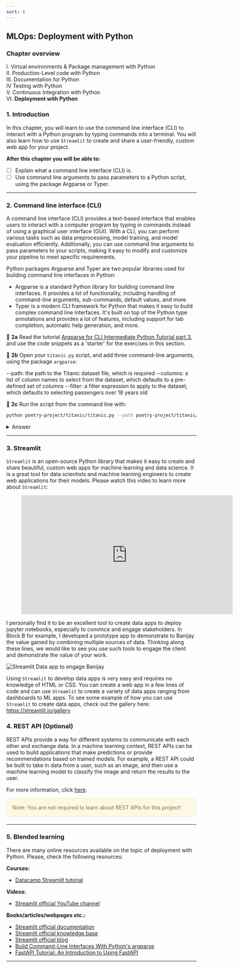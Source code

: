 ```yaml
---
sort: 6
---
```


## MLOps: Deployment with Python

### Chapter overview

I. Virtual environments & Package management with Python <br>
II. Production-Level code with Python <br>
III. Documentation for Python <br>
IV Testing with Python <br>
V. Continuous Integration with Python <br> 
VI. __Deployment with Python__ <br>

### 1. Introduction

In this chapter, you will learn to use the command line interface (CLI) to interact with a Python program by typing commands into a terminal. You will also learn how to use ```Streamlit``` to create and share a user-friendly, custom web app for your project. 

__After this chapter you will be able to:__

- [ ] Explain what a command line interface (CLI) is.
- [ ] Use command line arguments to pass parameters to a Python script, using the package Argparse or Typer.

***

### 2. Command line interface (CLI)

A command line interface (CLI) provides a text-based interface that enables users to interact with a computer program by typing in commands instead of using a graphical user interface (GUI). With a CLI, you can perform various tasks such as data preprocessing, model training, and model evaluation efficiently. Additionally, you can use command line arguments to pass parameters to your scripts, making it easy to modify and customize your pipeline to meet specific requirements.

Python packages Argparse and Typer are two popular libraries used for building command line interfaces in Python:

- Argparse is a standard Python library for building command line interfaces. It provides a lot of functionality, including handling of command-line arguments, sub-commands, default values, and more.
- Typer is a modern CLI framework for Python that makes it easy to build complex command line interfaces. It's built on top of the Python type annotations and provides a lot of features, including support for tab completion, automatic help generation, and more.

:pencil: __2a__  Read the tutorial [Argparse for CLI Intermediate Python Tutorial part 3](https://pythonprogramming.net/argparse-cli-intermediate-python-tutorial/), and use the code snippets as a 'starter' for the exercises in this section. 

:pencil: __2b__ Open your ```titanic.py``` script, and add three command-line arguments, using the package ```argparse```:

--path: the path to the Titanic dataset file, which is required
--columns: a list of column names to select from the dataset, which defaults to a pre-defined set of columns
--filter: a filter expression to apply to the dataset, which defaults to selecting passengers over 18 years old

:pencil: __2c__ Run the script from the command line with:

```bash
python poetry-project/titanic/titanic.py --path poetry-project/titanic/data/titanic.csv --columns Name Sex Age --filter "Sex == 'female' and Age > 18"
```

<details><summary>Answer</summary>
<p>
<script src="https://gist.github.com/irenevanblerck/de6594a9c02aae78ba144c55758e54a1.js"></script>

This would select the Name, Sex, and Age columns from the Titanic dataset, and then apply a filter to only select female passengers over 18 years old. The resulting dataframe would be printed to the console.

</p>
</details>

***

### 3. Streamlit

```Streamlit``` is an open-source Python library that makes it easy to create and share beautiful, custom web apps for machine learning and data science. It is a great tool for data scientists and machine learning engineers to create web applications for their models. Please watch this video to learn more about ```Streamlit```:

<!-- blank line -->
<figure class="video_container">
<iframe width="560" height="315" src="https://www.youtube.com/embed/7yFh9dBtSko" title="YouTube video player" frameborder="0" allow="accelerometer; autoplay; clipboard-write; encrypted-media; gyroscope; picture-in-picture; web-share" allowfullscreen></iframe>
</figure>
<!-- blank line -->

I personally find it to be an excellent tool to create data apps to deploy jupyter notebooks, especially to convince and engage stakeholders. In Block B for example, I developed a prototype app to demonstrate to Banijay the value gained by combining multiple sources of data. Thinking along these lines, we would like to see you use such tools to engage the client and demonstrate the value of your work.

![Streamlit Data app to engage Banijay](./images/banijay2.gif)

Using ```Streamlit``` to develop data apps is very easy and requires no knowledge of HTML or CSS. You can create a web app in a few lines of code and can use ```Streamlit``` to create a variety of data apps ranging from dashboards to ML apps. To see some example of how you can use ```Streamlit``` to create data apps, check out the gallery here: https://streamlit.io/gallery

### 4. REST API (Optional)

REST APIs provide a way for different systems to communicate with each other and exchange data. In a machine learning context, REST APIs can be used to build applications that make predictions or provide recommendations based on trained models. For example, a REST API could be built to take in data from a user, such as an image, and then use a machine learning model to classify the image and return the results to the user. 

For more information, click [here](LINK).

<div style="padding: 15px; border: 1px solid transparent; border-color: transparent; margin-bottom: 20px; border-radius: 4px; color: #8a6d3b;; background-color: #fcf8e3; border-color: #faebcc;">
Note: You are not required to learn about REST APIs for this project! 
</div>

***

### 5. Blended learning

There are many online resources available on the topic of deployment with Python. Please, check the following resources:

__Courses:__

- [Datacamp Streamlit tutorial](https://www.datacamp.com/tutorial/streamlit)

__Videos:__

- [Streamlit official YouTube channel](https://www.youtube.com/@streamlitofficial)

__Books/articles/webpages etc.:__

- [Streamlit official documentation](https://docs.streamlit.io/en/stable/)
- [Streamlit official knowledge base](https://docs.streamlit.io/knowledge-base)
- [Streamlit official blog](https://blog.streamlit.io/)
- [Build Command-Line Interfaces With Python's argparse](https://realpython.com/command-line-interfaces-python-argparse/)
- [FastAPI Tutorial: An Introduction to Using FastAPI](https://www.datacamp.com/tutorial/introduction-fastapi-tutorial)

***

